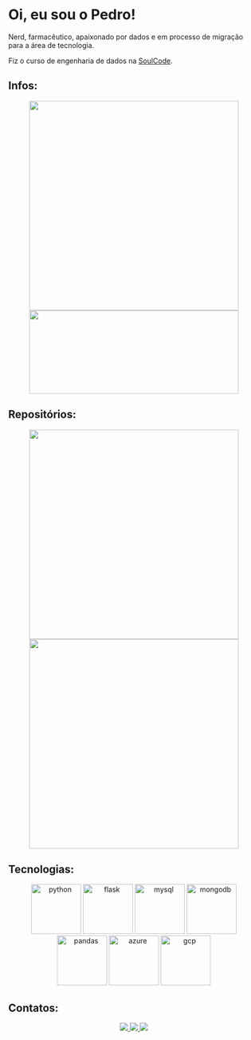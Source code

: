 # Oi, eu sou o Pedro!

Nerd, farmacêutico, apaixonado por dados e em processo de migração para a área de tecnologia.

Fiz o curso de engenharia de dados na <a href="https://soulcodeacademy.org/">SoulCode</a>.

## Infos:

[Cards de status de commits e linguagens usadas]: #
<div align=center>
  <a href="https://github.com/pedroh6s">
  <img width="420px" src="https://github-readme-stats.vercel.app/api?username=pedroh6s&show_icons=true&theme=github_dark&title_color=B30E16&border_color=B30E16&icon_color=B30E16&custom_title=Status dessa conta"/>
  <img width="420px" height="167px" src="https://github-readme-stats.vercel.app/api/top-langs/?username=pedroh6s&show_icons=true&theme=github_dark&layout=compact&title_color=B30E16&border_color=B30E16&custom_title=Linguagens mais usadas"/>
  </a>
</div>

## Repositórios:

[Cards de repositórios]: #
<div align=center>
  <a href="https://github.com/pedroh6s/NBA-Salary-CAP-WebScraping">
  <img width="420px" src="https://github-readme-stats.vercel.app/api/pin/?username=pedroh6s&repo=NBA-Salary-CAP-WebScraping&theme=github_dark&title_color=B30E16&border_color=B30E16"/>
  </a>
  <a href="https://github.com/pedroh6s/curriculum-vitae">
  <img width="420px" src="https://github-readme-stats.vercel.app/api/pin/?username=pedroh6s&repo=curriculum-vitae&theme=github_dark&title_color=B30E16&border_color=B30E16"/>  
  </a>
</div>

## Tecnologias:

[Ícones de ferramentas]: #
<div align=center>
  <img height="100px" alt="python" src="https://cdn.jsdelivr.net/gh/devicons/devicon/icons/python/python-original-wordmark.svg" />
  <img height="100px" alt="flask" src="https://cdn.jsdelivr.net/gh/devicons/devicon/icons/flask/flask-original-wordmark.svg" />
  <img height="100px" alt="mysql" src="https://cdn.jsdelivr.net/gh/devicons/devicon/icons/mysql/mysql-original-wordmark.svg" />
  <img height="100px" alt="mongodb" src="https://cdn.jsdelivr.net/gh/devicons/devicon/icons/mongodb/mongodb-original-wordmark.svg" />
  <img height="100px" alt="pandas" src="https://cdn.jsdelivr.net/gh/devicons/devicon/icons/pandas/pandas-original-wordmark.svg" />
  <img height="100px" alt="azure" src="https://cdn.jsdelivr.net/gh/devicons/devicon/icons/azure/azure-original-wordmark.svg" />
  <img height="100px" alt="gcp" src="https://cdn.jsdelivr.net/gh/devicons/devicon/icons/googlecloud/googlecloud-original-wordmark.svg" />
</div>

## Contatos:

[Links de contato]: #
<div align=center>
  <a href="https://www.linkedin.com/in/phmoreira/">
    <img src="https://img.shields.io/badge/LinkedIn-0077B5?style=for-the-badge&logo=linkedin&logoColor=white">
  </a>
  <a href="mailto: pedro.henrique.a.moreira@gmail.com">
    <img src="https://img.shields.io/badge/Gmail-D14836?style=for-the-badge&logo=gmail&logoColor=white">
  </a>
  <a href="http://api.whatsapp.com/send?phone=+5522998761403">
    <img src="https://img.shields.io/badge/WhatsApp-25D366?style=for-the-badge&logo=whatsapp&logoColor=white">
  </a>
</div>

